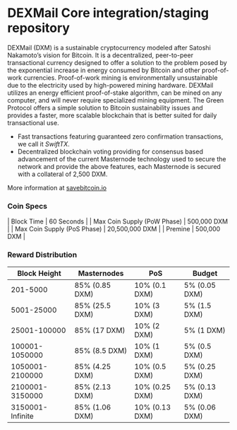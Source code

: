 DEXMail Core integration/staging repository
=================================================

DEXMail (DXM) is a sustainable cryptocurrency modeled after Satoshi Nakamoto’s vision for Bitcoin. It is a decentralized, peer-to-peer transactional currency designed to offer a solution to the problem posed by the exponential increase in energy consumed by Bitcoin and other proof-of-work currencies. Proof-of-work mining is environmentally unsustainable due to the electricity used by high-powered mining hardware. DEXMail utilizes an energy efficient proof-of-stake algorithm, can be mined on any computer, and will never require specialized mining equipment. The Green Protocol offers a simple solution to Bitcoin sustainability issues and provides a faster, more scalable blockchain that is better suited for daily transactional use.

- Fast transactions featuring guaranteed zero confirmation transactions, we call it _SwiftTX_.
- Decentralized blockchain voting providing for consensus based advancement of the current Masternode
  technology used to secure the network and provide the above features, each Masternode is secured
  with a collateral of 2,500 DXM.

More information at [savebitcoin.io](http://www.savebitcoin.io)

### Coin Specs
| Block Time                  | 60 Seconds      |
| Max Coin Supply (PoW Phase) | 500,000 DXM    |
| Max Coin Supply (PoS Phase) | 20,500,000 DXM |
| Premine                     | 500,000 DXM    |

### Reward Distribution

| **Block Height** | **Masternodes**  | **PoS**          | **Budget**      |
|------------------|------------------|------------------|-----------------|
| 201-5000         | 85% (0.85 DXM)  | 10% (0.1 DXM)   | 5% (0.05 DXM)  |
| 5001-25000       | 85% (25.5 DXM)  | 10% (3 DXM)     | 5% (1.5 DXM)   |
| 25001-100000     | 85% (17 DXM)    | 10% (2 DXM)     | 5% (1 DXM)     |
| 100001-1050000   | 85% (8.5 DXM)   | 10% (1 DXM)     | 5% (0.5 DXM)   |
| 1050001-2100000  | 85% (4.25 DXM)  | 10% (0.5 DXM)   | 5% (0.25 DXM)  |
| 2100001-3150000  | 85% (2.13 DXM)  | 10% (0.25 DXM)  | 5% (0.13 DXM)  |
| 3150001-Infinite | 85% (1.06 DXM)  | 10% (0.13 DXM)  | 5% (0.06 DXM)  |
